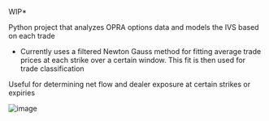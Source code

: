 WIP*


Python project that analyzes OPRA options data and models the IVS based on each trade
 - Currently uses a filtered Newton Gauss method for fitting average trade prices at each strike over a certain window. This fit is then used for trade classification
   
Useful for determining net flow and dealer exposure at certain strikes or expiries

![image](https://github.com/user-attachments/assets/0a2da7f7-d0f8-4e98-8774-0aa70cec6d1b)
